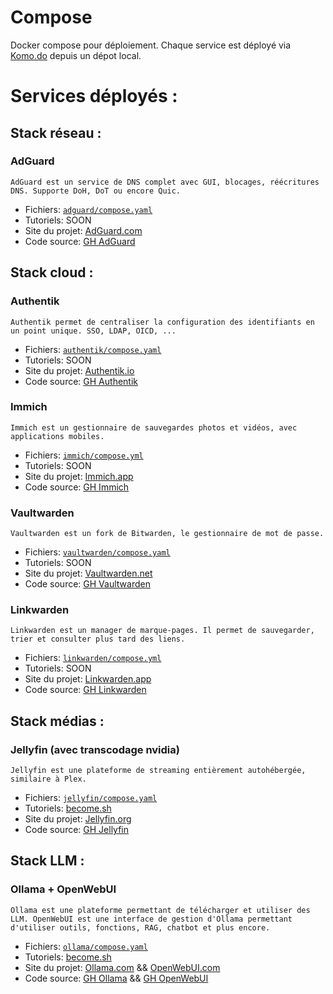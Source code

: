 # Compose

Docker compose pour déploiement. Chaque service est déployé via [Komo.do](https://komo.do/) depuis un dépot local.


# Services déployés :

## Stack réseau :

### AdGuard

    AdGuard est un service de DNS complet avec GUI, blocages, réécritures DNS. Supporte DoH, DoT ou encore Quic.

- Fichiers: [`adguard/compose.yaml`](adguard/compose.yaml)
- Tutoriels: SOON
- Site du projet: [AdGuard.com](https://adguard.com/fr/adguard-home/overview.html)
- Code source: [GH AdGuard](https://github.com/AdguardTeam/AdGuardHome)

## Stack cloud :

### Authentik

    Authentik permet de centraliser la configuration des identifiants en un point unique. SSO, LDAP, OICD, ...

- Fichiers: [`authentik/compose.yaml`](authentik/compose.yaml)
- Tutoriels: SOON
- Site du projet: [Authentik.io](https://goauthentik.io/)
- Code source: [GH Authentik](https://github.com/goauthentik/authentik)

### Immich

    Immich est un gestionnaire de sauvegardes photos et vidéos, avec applications mobiles.

- Fichiers: [`immich/compose.yml`](immich/compose.yml)
- Tutoriels: SOON
- Site du projet: [Immich.app](https://immich.app/)
- Code source: [GH Immich](https://github.com/immich-app/immich)

### Vaultwarden

    Vaultwarden est un fork de Bitwarden, le gestionnaire de mot de passe.

- Fichiers: [`vaultwarden/compose.yaml`](vaultwarden/compose.yaml)
- Tutoriels: SOON
- Site du projet: [Vaultwarden.net](https://www.vaultwarden.net/)
- Code source: [GH Vaultwarden](https://github.com/dani-garcia/vaultwarden)

### Linkwarden

    Linkwarden est un manager de marque-pages. Il permet de sauvegarder, trier et consulter plus tard des liens.

- Fichiers: [`linkwarden/compose.yml`](linkwarden/compose.yml)
- Tutoriels: SOON
- Site du projet: [Linkwarden.app](https://linkwarden.app/)
- Code source: [GH Linkwarden](https://github.com/linkwarden/linkwarden)


## Stack médias :

### Jellyfin (avec transcodage nvidia)

    Jellyfin est une plateforme de streaming entièrement autohébergée, similaire à Plex.

- Fichiers: [`jellyfin/compose.yaml`](jellyfin/compose.yaml)
- Tutoriels: [become.sh](https://docs.become.sh/services/jellyfin/)
- Site du projet: [Jellyfin.org](https://jellyfin.org/)
- Code source: [GH Jellyfin](https://github.com/jellyfin/jellyfin)

## Stack LLM :

### Ollama + OpenWebUI

    Ollama est une plateforme permettant de télécharger et utiliser des LLM. OpenWebUI est une interface de gestion d'Ollama permettant d'utiliser outils, fonctions, RAG, chatbot et plus encore.

- Fichiers: [`ollama/compose.yaml`](ollama/compose.yaml)
- Tutoriels: [become.sh](https://docs.become.sh/services/ollama/)
- Site du projet: [Ollama.com](https://ollama.com/) && [OpenWebUI.com](https://openwebui.com/)
- Code source: [GH Ollama](https://github.com/ollama/ollama) && [GH OpenWebUI](https://github.com/open-webui/open-webui)
